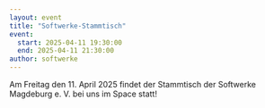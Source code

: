 ```yaml
---
layout: event
title: "Softwerke-Stammtisch"
event:
  start: 2025-04-11 19:30:00
  end: 2025-04-11 21:30:00
author: softwerke
---
```


Am Freitag den 11. April 2025 findet der Stammtisch der Softwerke Magdeburg e. V. bei uns im Space statt!
